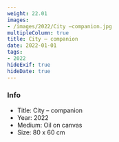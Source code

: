 ```yaml
---
weight: 22.01
images:
- /images/2022/City –companion.jpg
multipleColumn: true
title: City – companion
date: 2022-01-01
tags:
- 2022
hideExif: true
hideDate: true
---
```


### Info

- Title: City – companion
- Year: 2022
- Medium: Oil on canvas
- Size: 80 x 60 cm
